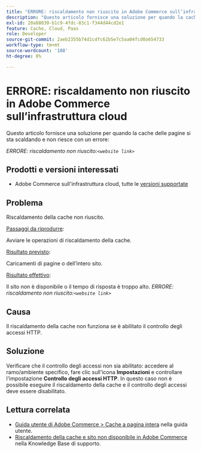 ```yaml
---
title: "ERRORE: riscaldamento non riuscito in Adobe Commerce sull’infrastruttura cloud"
description: "Questo articolo fornisce una soluzione per quando la cache delle pagine si sta scaldando e non riesce con un errore:"
exl-id: 20a88030-b1c9-4fdc-83c1-f344d44cd2e1
feature: Cache, Cloud, Paas
role: Developer
source-git-commit: 2aeb2355b74d1cdfc62b5e7c5aa04fcd0a654733
workflow-type: tm+mt
source-wordcount: '188'
ht-degree: 0%

---
```


# ERRORE: riscaldamento non riuscito in Adobe Commerce sull’infrastruttura cloud

Questo articolo fornisce una soluzione per quando la cache delle pagine si sta scaldando e non riesce con un errore:

*ERRORE: riscaldamento non riuscito:`<website link>`*

## Prodotti e versioni interessati

* Adobe Commerce sull&#39;infrastruttura cloud, tutte le [versioni supportate](https://magento.com/sites/default/files/magento-software-lifecycle-policy.pdf)

## Problema

Riscaldamento della cache non riuscito.

<u>Passaggi da riprodurre</u>:

Avviare le operazioni di riscaldamento della cache.

<u>Risultato previsto</u>:

Caricamenti di pagine o dell’intero sito.

<u>Risultato effettivo</u>:

Il sito non è disponibile o il tempo di risposta è troppo alto. *ERRORE: riscaldamento non riuscito:`<website link>`*

## Causa

Il riscaldamento della cache non funziona se è abilitato il controllo degli accessi HTTP.

## Soluzione

Verificare che il controllo degli accessi non sia abilitato: accedere al ramo/ambiente specifico, fare clic sull&#39;icona **Impostazioni** e controllare l&#39;impostazione **Controllo degli accessi HTTP**. In questo caso non è possibile eseguire il riscaldamento della cache e il controllo degli accessi deve essere disabilitato.

## Lettura correlata

* [Guida utente di Adobe Commerce > Cache a pagina intera](https://experienceleague.adobe.com/en/docs/commerce-admin/systems/tools/cache-management#full-page-caching) nella guida utente.
* [Riscaldamento della cache e sito non disponibile in Adobe Commerce](/help/troubleshooting/miscellaneous/cache-warming-up-and-site-unavailable-on-magento.md) nella Knowledge Base di supporto.
